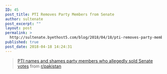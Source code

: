 ```yaml
---
ID: 45
post_title: PTI Removes Party Members from Senate
author: sultenate
post_excerpt: ""
layout: post
permalink: >
  http://sultenate.byethost5.com/blog/2018/04/18/pti-removes-party-members-from-senate/
published: true
post_date: 2018-04-18 14:24:31
---
```

<blockquote class="reddit-card" data-card-created="1524060571"><a href="https://www.reddit.com/r/pakistan/comments/8d5h3q/pti_names_and_shames_party_members_who_allegedly/?ref=share&amp;ref_source=embed">PTI names and shames party members who allegedly sold Senate votes</a> from <a href="http://www.reddit.com/r/pakistan">r/pakistan</a></blockquote>
<script async src="//embed.redditmedia.com/widgets/platform.js" charset="UTF-8"></script>